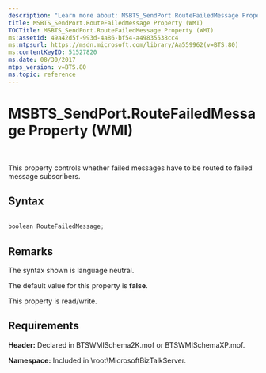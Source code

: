 ```yaml
---
description: "Learn more about: MSBTS_SendPort.RouteFailedMessage Property (WMI)"
title: MSBTS_SendPort.RouteFailedMessage Property (WMI)
TOCTitle: MSBTS_SendPort.RouteFailedMessage Property (WMI)
ms:assetid: 49a42d5f-993d-4a86-bf54-a49835538cc4
ms:mtpsurl: https://msdn.microsoft.com/library/Aa559962(v=BTS.80)
ms:contentKeyID: 51527820
ms.date: 08/30/2017
mtps_version: v=BTS.80
ms.topic: reference
---
```


# MSBTS\_SendPort.RouteFailedMessage Property (WMI)

 

This property controls whether failed messages have to be routed to failed message subscribers.

## Syntax

```C#
  
boolean RouteFailedMessage;  
```

## Remarks

The syntax shown is language neutral.

The default value for this property is **false**.

This property is read/write.

## Requirements

**Header:** Declared in BTSWMISchema2K.mof or BTSWMISchemaXP.mof.

**Namespace:** Included in \\root\\MicrosoftBizTalkServer.

